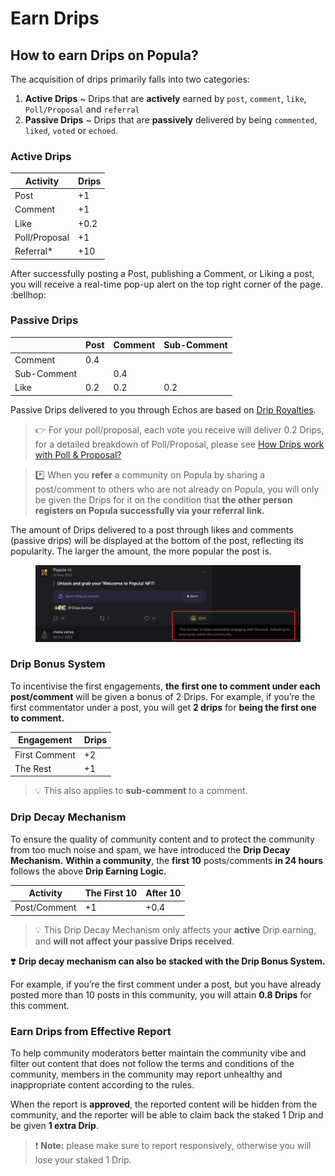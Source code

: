 # Earn Drips

## How to earn Drips on Popula?

The acquisition of drips primarily falls into two categories:

1. **Active Drips** \~ Drips that are **actively** earned by `post`, `comment`, `like`, `Poll/Proposal` and `referral`
2. **Passive Drips** \~ Drips that are **passively** delivered by being `commented`, `liked`, `voted` or `echoed`.

### **Active Drips**

| Activity      | Drips |
| ------------- | ----- |
| Post          | +1    |
| Comment       | +1    |
| Like          | +0.2  |
| Poll/Proposal | +1    |
| Referral\*    | +10   |

After successfully posting a Post, publishing a Comment, or Liking a post, you will receive a real-time pop-up alert on the top right corner of the page. :bellhop:

### **Passive Drips**

|             | Post | Comment | Sub-Comment |
| ----------- | ---- | ------- | ----------- |
| Comment     | 0.4  |         |             |
| Sub-Comment |      | 0.4     |             |
| Like        | 0.2  | 0.2     | 0.2         |

Passive Drips delivered to you through Echos are based on [Drip Royalties](drip-royalties.md).&#x20;

> 👉 For your poll/proposal, each vote you receive will deliver 0.2 Drips, for a detailed breakdown of Poll/Proposal, please see [How Drips work with Poll & Proposal?](how-drips-work-with-poll-and-proposal.md)

> \*️⃣ When you **refer** a community on Popula by sharing a post/comment to others who are not already on Popula, you will only be given the Drips for it on the condition that **the other person registers on Popula successfully via your referral link.**

The amount of Drips delivered to a post through likes and comments (passive drips) will be displayed at the bottom of the post, reflecting its popularity. The larger the amount, the more popular the post is.

<figure><img src="../.gitbook/assets/image (18).png" alt=""><figcaption></figcaption></figure>

### **Drip Bonus System**

To incentivise the first engagements, **the first one to comment under each post/comment** will be given a bonus of 2 Drips. For example, if you’re the first commentator under a post, you will get **2 drips** for **being the first one to comment.**

| Engagement    | Drips |
| ------------- | ----- |
| First Comment | +2    |
| The Rest      | +1    |

> 💡 This also applies to **sub-comment** to a comment.

### **Drip Decay Mechanism**

To ensure the quality of community content and to protect the community from too much noise and spam, we have introduced the **Drip Decay Mechanism.** **Within a community**, the **first 10** posts/comments **in 24 hours** follows the above **Drip Earning Logic.**

| Activity     | The First 10 | After 10 |
| ------------ | ------------ | -------- |
| Post/Comment | +1           | +0.4     |

> &#x20;💡 This Drip Decay Mechanism only affects your **active** Drip earning, and **will not affect your passive Drips received**.



❣️ **Drip decay mechanism can also be stacked with the Drip Bonus System.**

For example, if you’re the first comment under a post, but you have already posted more than 10 posts in this community, you will attain **0.8 Drips** for this comment.

### Earn **Drips from Effective Report**

To help community moderators better maintain the community vibe and filter out content that does not follow the terms and conditions of the community, members in the community may report unhealthy and inappropriate content according to the rules.

When the report is **approved**, the reported content will be hidden from the community, and the reporter will be able to claim back the staked 1 Drip and be given **1 extra Drip**.

> ❗ **Note:** please make sure to report responsively, otherwise you will lose your staked 1 Drip.
